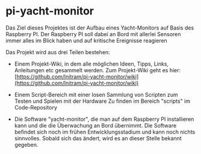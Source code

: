 # pi-yacht-monitor


Das Ziel dieses Projektes ist der Aufbau eines Yacht-Monitors auf Basis des Raspberry PI. Der Raspberry PI soll dabei an Bord mit allerlei Sensoren immer alles im Blick haben und auf kritische Ereignisse reagieren

Das Projekt wird aus drei Teilen bestehen:

- Einem Projekt-Wiki, in dem alle möglichen Ideen, Tipps, Links, Anleitungen etc gesammelt werden.
  Zum Projekt-Wiki geht es hier:  [https://github.com/lnitram/pi-yacht-monitor/wiki](https://github.com/lnitram/pi-yacht-monitor/wiki)

- Einem Script-Bereich mit einer losen Sammlung von Scripten zum Testen und Spielen mit der Hardware
  Zu finden im Bereich "scripts" im Code-Repository

- Die Software "yacht-monitor", die man auf dem Raspberry PI installieren kann und die die Überwachung an Bord übernimmt.
  Die Software befindet sich noch im frühen Entwicklungsstadium und kann noch nichts sinnvolles. Sobald sich das ändert, wird es an dieser Stelle bekannt gegeben.
